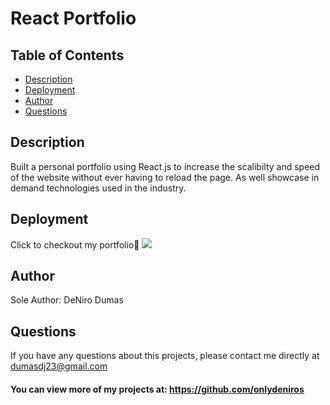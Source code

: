 # React Portfolio

## Table of Contents

- [Description](#description)
- [Deployment](#deployment)
- [Author](#author)
- [Questions](#questions)

## Description

Built a personal portfolio using React.js to increase the scalibilty and speed of the website without ever having to reload the page. As well showcase in demand technologies used in the industry.

## Deployment

Click to checkout my portfolio💫
<a href="https://onlydeniros.github.io/rpdeniro/">
<img src="./src/assets/images/portfolioP.png">
</a>

## Author

Sole Author: DeNiro Dumas

## Questions

If you have any questions about this projects, please contact me directly at dumasdj23@gmail.com

#### You can view more of my projects at: https://github.com/onlydeniros
